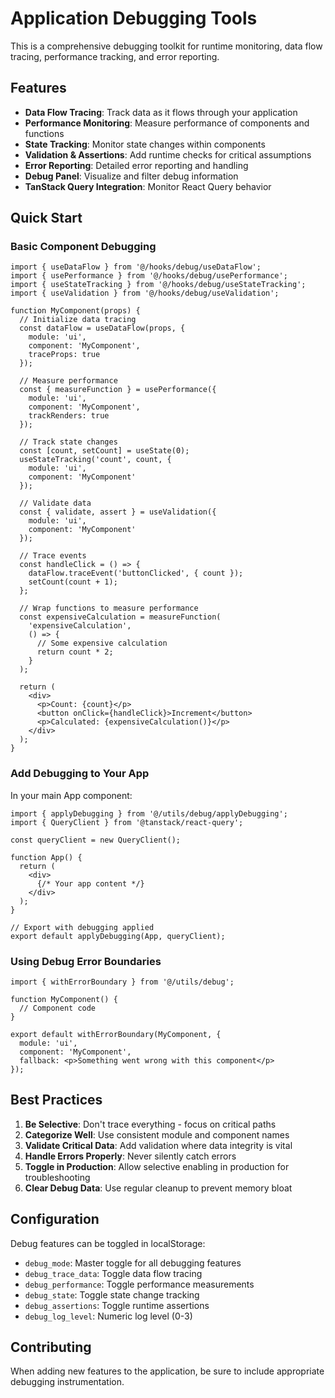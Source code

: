 
# Application Debugging Tools

This is a comprehensive debugging toolkit for runtime monitoring, data flow tracing, performance tracking, and error reporting.

## Features

- **Data Flow Tracing**: Track data as it flows through your application
- **Performance Monitoring**: Measure performance of components and functions
- **State Tracking**: Monitor state changes within components
- **Validation & Assertions**: Add runtime checks for critical assumptions
- **Error Reporting**: Detailed error reporting and handling
- **Debug Panel**: Visualize and filter debug information
- **TanStack Query Integration**: Monitor React Query behavior

## Quick Start

### Basic Component Debugging

```tsx
import { useDataFlow } from '@/hooks/debug/useDataFlow';
import { usePerformance } from '@/hooks/debug/usePerformance';
import { useStateTracking } from '@/hooks/debug/useStateTracking';
import { useValidation } from '@/hooks/debug/useValidation';

function MyComponent(props) {
  // Initialize data tracing
  const dataFlow = useDataFlow(props, {
    module: 'ui',
    component: 'MyComponent',
    traceProps: true
  });
  
  // Measure performance
  const { measureFunction } = usePerformance({
    module: 'ui',
    component: 'MyComponent',
    trackRenders: true
  });
  
  // Track state changes
  const [count, setCount] = useState(0);
  useStateTracking('count', count, {
    module: 'ui',
    component: 'MyComponent'
  });
  
  // Validate data
  const { validate, assert } = useValidation({
    module: 'ui',
    component: 'MyComponent'
  });
  
  // Trace events
  const handleClick = () => {
    dataFlow.traceEvent('buttonClicked', { count });
    setCount(count + 1);
  };
  
  // Wrap functions to measure performance
  const expensiveCalculation = measureFunction(
    'expensiveCalculation',
    () => {
      // Some expensive calculation
      return count * 2;
    }
  );
  
  return (
    <div>
      <p>Count: {count}</p>
      <button onClick={handleClick}>Increment</button>
      <p>Calculated: {expensiveCalculation()}</p>
    </div>
  );
}
```

### Add Debugging to Your App

In your main App component:

```tsx
import { applyDebugging } from '@/utils/debug/applyDebugging';
import { QueryClient } from '@tanstack/react-query';

const queryClient = new QueryClient();

function App() {
  return (
    <div>
      {/* Your app content */}
    </div>
  );
}

// Export with debugging applied
export default applyDebugging(App, queryClient);
```

### Using Debug Error Boundaries

```tsx
import { withErrorBoundary } from '@/utils/debug';

function MyComponent() {
  // Component code
}

export default withErrorBoundary(MyComponent, {
  module: 'ui',
  component: 'MyComponent',
  fallback: <p>Something went wrong with this component</p>
});
```

## Best Practices

1. **Be Selective**: Don't trace everything - focus on critical paths
2. **Categorize Well**: Use consistent module and component names
3. **Validate Critical Data**: Add validation where data integrity is vital
4. **Handle Errors Properly**: Never silently catch errors
5. **Toggle in Production**: Allow selective enabling in production for troubleshooting
6. **Clear Debug Data**: Use regular cleanup to prevent memory bloat

## Configuration

Debug features can be toggled in localStorage:

- `debug_mode`: Master toggle for all debugging features
- `debug_trace_data`: Toggle data flow tracing
- `debug_performance`: Toggle performance measurements
- `debug_state`: Toggle state change tracking
- `debug_assertions`: Toggle runtime assertions
- `debug_log_level`: Numeric log level (0-3)

## Contributing

When adding new features to the application, be sure to include appropriate debugging instrumentation.
